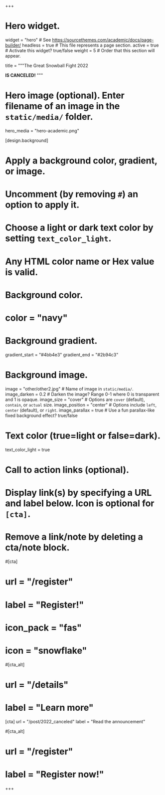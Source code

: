 +++
# Hero widget.
widget = "hero"  # See https://sourcethemes.com/academic/docs/page-builder/
headless = true  # This file represents a page section.
active = true  # Activate this widget? true/false
weight = 5  # Order that this section will appear.

title = """The Great Snowball Fight 2022

**IS CANCELED!**
"""

# Hero image (optional). Enter filename of an image in the `static/media/` folder.
hero_media = "hero-academic.png"

[design.background]
  # Apply a background color, gradient, or image.
  #   Uncomment (by removing `#`) an option to apply it.
  #   Choose a light or dark text color by setting `text_color_light`.
  #   Any HTML color name or Hex value is valid.

  # Background color.
  # color = "navy"
  
  # Background gradient.
  gradient_start = "#4bb4e3"
  gradient_end = "#2b94c3"
  
  # Background image.
  image = "other/other2.jpg"  # Name of image in `static/media/`.
  image_darken = 0.2  # Darken the image? Range 0-1 where 0 is transparent and 1 is opaque.
  image_size = "cover"  #  Options are `cover` (default), `contain`, or `actual` size.
  image_position = "center"  # Options include `left`, `center` (default), or `right`.
  image_parallax = true  # Use a fun parallax-like fixed background effect? true/false
  
  # Text color (true=light or false=dark).
  text_color_light = true

# Call to action links (optional).
#   Display link(s) by specifying a URL and label below. Icon is optional for `[cta]`.
#   Remove a link/note by deleting a cta/note block.
#[cta]
#  url = "/register"
#  label = "Register!"
#  icon_pack = "fas"
#  icon = "snowflake"
  
#[cta_alt]
#  url = "/details"
#  label = "Learn more"

[cta]
  url = "/post/2022_canceled"
  label = "Read the announcement"
  
#[cta_alt]
#  url = "/register"
#  label = "Register now!"
  
+++

<!-- Following its millenary tradition, the next edition of the Great Snowball Fight will take place at the [Bivacco Menegazzi](https://goo.gl/maps/CRMbn2kRX38G78UF9) on the first Saturday of the year. --> 

